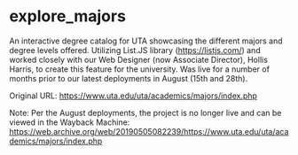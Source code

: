 # explore_majors
An interactive degree catalog for UTA showcasing the different majors and degree levels offered. Utilizing List.JS library (https://listjs.com/) and worked closely with our Web Designer (now Associate Director), Hollis Harris, to create this feature for the university. Was live for a number of months prior to our latest deployments in August (15th and 28th).

Original URL: https://www.uta.edu/uta/academics/majors/index.php

Note: Per the August deployments, the project is no longer live and can be viewed in the Wayback Machine: https://web.archive.org/web/20190505082239/https://www.uta.edu/uta/academics/majors/index.php

